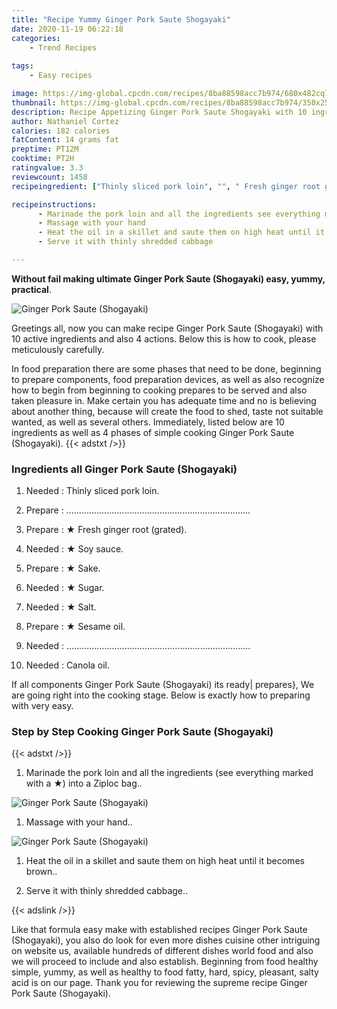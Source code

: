```yaml
---
title: "Recipe Yummy Ginger Pork Saute Shogayaki"
date: 2020-11-19 06:22:18
categories:
    - Trend Recipes
    
tags:
    - Easy recipes

image: https://img-global.cpcdn.com/recipes/8ba88598acc7b974/680x482cq70/ginger-pork-saute-shogayaki-recipe-main-photo.jpg
thumbnail: https://img-global.cpcdn.com/recipes/8ba88598acc7b974/350x250cq70/ginger-pork-saute-shogayaki-recipe-main-photo.jpg
description: Recipe Appetizing Ginger Pork Saute Shogayaki with 10 ingredients and 4 stages of easy cooking.
author: Nathaniel Cortez
calories: 182 calories
fatContent: 14 grams fat
preptime: PT12M
cooktime: PT2H
ratingvalue: 3.3
reviewcount: 1458
recipeingredient: ["Thinly sliced pork loin", "", " Fresh ginger root grated", " Soy sauce", " Sake", " Sugar", " Salt", " Sesame oil", "", "Canola oil"]

recipeinstructions: 
      - Marinade the pork loin and all the ingredients see everything marked with a  into a Ziploc bag 
      - Massage with your hand 
      - Heat the oil in a skillet and saute them on high heat until it becomes brown 
      - Serve it with thinly shredded cabbage

---
```




**Without fail making ultimate Ginger Pork Saute (Shogayaki) easy, yummy, practical**. 


![Ginger Pork Saute (Shogayaki)](https://img-global.cpcdn.com/recipes/8ba88598acc7b974/680x482cq70/ginger-pork-saute-shogayaki-recipe-main-photo.jpg "Ginger Pork Saute (Shogayaki)")




Greetings all, now you can make recipe Ginger Pork Saute (Shogayaki) with 10 active ingredients and also 4 actions. Below this is how to cook, please meticulously carefully.

In food preparation there are some phases that need to be done, beginning to prepare components, food preparation devices, as well as also recognize how to begin from beginning to cooking prepares to be served and also taken pleasure in. Make certain you has adequate time and no is believing about another thing, because will create the food to shed, taste not suitable wanted, as well as several others. Immediately, listed below are 10 ingredients as well as 4 phases of simple cooking Ginger Pork Saute (Shogayaki).
{{< adstxt />}}

### Ingredients all Ginger Pork Saute (Shogayaki)


1. Needed  : Thinly sliced pork loin.

1. Prepare  : .........................................................................

1. Prepare  : ★ Fresh ginger root (grated).

1. Needed  : ★ Soy sauce.

1. Prepare  : ★ Sake.

1. Needed  : ★ Sugar.

1. Needed  : ★ Salt.

1. Prepare  : ★ Sesame oil.

1. Needed  : .........................................................................

1. Needed  : Canola oil.



If all components Ginger Pork Saute (Shogayaki) its ready| prepares}, We are going right into the cooking stage. Below is exactly how to preparing with very easy.

### Step by Step Cooking Ginger Pork Saute (Shogayaki)

{{< adstxt />}}


1. Marinade the pork loin and all the ingredients (see everything marked with a ★) into a Ziploc bag..



![Ginger Pork Saute (Shogayaki)](https://img-global.cpcdn.com/steps/170323ffd9bed5d6/160x128cq70/ginger-pork-saute-shogayaki-recipe-step-1-photo.jpg" "Ginger Pork Saute (Shogayaki)")



1. Massage with your hand..



![Ginger Pork Saute (Shogayaki)](https://img-global.cpcdn.com/steps/7096c4d99efb3480/160x128cq70/ginger-pork-saute-shogayaki-recipe-step-2-photo.jpg" "Ginger Pork Saute (Shogayaki)")



1. Heat the oil in a skillet and saute them on high heat until it becomes brown..



1. Serve it with thinly shredded cabbage..





{{< adslink />}}

Like that formula easy make with established recipes Ginger Pork Saute (Shogayaki), you also do look for even more dishes cuisine other intriguing on website us, available hundreds of different dishes world food and also we will proceed to include and also establish. Beginning from food healthy simple, yummy, as well as healthy to food fatty, hard, spicy, pleasant, salty acid is on our page. Thank you for reviewing the supreme recipe Ginger Pork Saute (Shogayaki).
